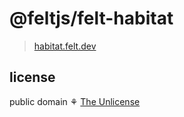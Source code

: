 # @feltjs/felt-habitat

> [habitat.felt.dev](https://habitat.felt.dev/)

## license

public domain ⚘ [The Unlicense](LICENSE)
